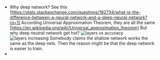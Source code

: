 * Why deep network?
See this [https://stats.stackexchange.com/questions/182734/what-is-the-difference-between-a-neural-network-and-a-deep-neural-network?rq=1]
According Universal Approximation Theorem, they are all the same [https://en.wikipedia.org/wiki/Universal_approximation_theorem]
But why deep neutral network get hot?
![layers vs accuracy](https://i.stack.imgur.com/trj4L.png)
![layers increasing](https://i.stack.imgur.com/iVURh.png)
Somebody claims the shallow network works the same as the deep nets. Then the reason might be that the deep network is easier to train.
*
